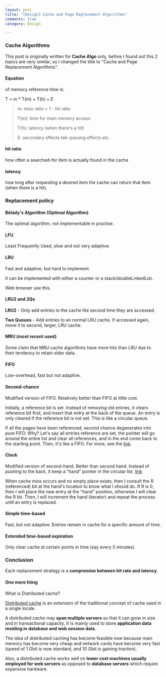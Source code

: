```yaml
---
layout: post
title: "[Design] Cache and Page Replacement Algorithms"
comments: true
category: Design

---
```


### Cache Algorithms

This post is originally written for __Cache Algo__ only, before I found out this 2 topics are very similar, so I changed the title to "Cache and Page Replacement Algorithms". 

#### Equation 

of memory reference time is:

T = m * T(m) + T(h) + E

> m: miss ratio = 1 - hit ratio
>
> T(m): time for main memory access
>
> T(h): latency (when there's a hit)
>
> E: secondary effects liek queuing effects etc. 

#### hit ratio

how often a searched-for item is actually found in the cache

#### latency

how long after requesting a desired item the cache can return that item (when there is a hit). 

### Replacement policy

#### Bélády's Algorithm (Optimal Algorithm)

The optimal algorithm, not implementable in practise. 

#### LFU

Least Frequently Used, slow and not very adaptive. 

#### LRU 

Fast and adaptive, but hard to implement. 

It can be implemented with either a counter or a stack/doubleLinkedList. 

Web browser use this. 

#### LRU2 and 2Qs

__LRU2__ - Only add entries to the cache the second time they are accessed. 

__Two Queues__ - Add entries to an normal LRU cache. If accessed again, move it to second, larger, LRU cache. 

#### MRU (most recent used)

Some claim that MRU cache algorithms have more hits than LRU due to their tendency to retain older data. 

#### FIFO

Low-overhead, fast but not adaptive. 

#### Second-chance

Modified version of FIFO. Relatively better than FIFO at little cost. 

Initially, a reference bit is set. Instead of removing old entries, it clears reference bit first, and insert that entry at the back of the queue. An entry is only cleared if the reference bit is not set. This is like a circular queue. 

If all the pages have been referenced, second chance degenerates into pure FIFO. Why? Let's say all entries reference are set, the pointer will go around the entire list and clear all references, and in the end come back to the starting point. Then, it's like a FIFO. For more, see the [link](http://javalandscape.blogspot.sg/2009/01/cachingcaching-algorithms-and-caching.html). 

#### Clock

Modified version of second-hand. Better than second hand. Instead of pushing to the back, it keep a "hand" pointer in the circular list. [link](http://javalandscape.blogspot.sg/2009/01/cachingcaching-algorithms-and-caching.html)

When cache miss occurs and no empty place exists, then I consult the R (referenced) bit at the hand's location to know what I should do. If R is 0, then I will place the new entry at the "hand" position, otherwise I will clear the R bit. Then, I will increment the hand (iterator) and repeat the process until an entry is replaced.

#### Simple time-based

Fast, but not adaptive. Entries remain in cache for a specific amount of time. 

#### Extended time-based expiration

Only clear cache at certain points in time (say every 5 minutes). 

### Conclusion

Each replacement strategy is a __compromise between hit rate and latency__. 

#### One more thing

What is Distributed cache? 

[Distributed cache](http://en.wikipedia.org/wiki/Distributed_cache) is an extension of the traditional concept of cache used in a single locale. 

A distributed cache may __span multiple servers__ so that it can grow in size and in transactional capacity. It is mainly used to store __application data residing in database and web session data__. 

The idea of distributed caching has become feasible now because main memory has become very cheap and network cards have become very fast (speed of 1 Gbit is now standard, and 10 Gbit is gaining traction). 

Also, a distributed cache works well on __lower cost machines usually employed for web servers__ as opposed to __database servers__ which require expensive hardware.
